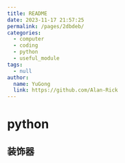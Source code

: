 ```yaml
---
title: README
date: 2023-11-17 21:57:25
permalink: /pages/2dbdeb/
categories: 
  - computer
  - coding
  - python
  - useful_module
tags: 
  - null
author: 
  name: YuGong
  link: https://github.com/Alan-Rick
---
```

# python

## 装饰器
